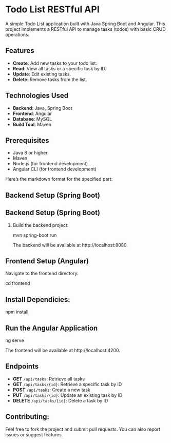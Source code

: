 # Todo List RESTful API

A simple Todo List application built with Java Spring Boot and Angular. This project implements a RESTful API to manage tasks (todos) with basic CRUD operations.

## Features

- **Create**: Add new tasks to your todo list.
- **Read**: View all tasks or a specific task by ID.
- **Update**: Edit existing tasks.
- **Delete**: Remove tasks from the list.

## Technologies Used

- **Backend**: Java, Spring Boot
- **Frontend**: Angular
- **Database**: MySQL 
- **Build Tool**: Maven

## Prerequisites

- Java 8 or higher
- Maven
- Node.js (for frontend development)
- Angular CLI (for frontend development)

Here’s the markdown format for the specified part:

## Backend Setup (Spring Boot)

## Backend Setup (Spring Boot)

1. Build the backend project:

    mvn spring-boot:run

   The backend will be available at http://localhost:8080.

## Frontend Setup (Angular)
Navigate to the frontend directory:


cd frontend

## Install Dependicies:

npm install

## Run the Angular Application

ng serve

The frontend will be available at http://localhost:4200.

## Endpoints

- **GET** `/api/tasks`: Retrieve all tasks
- **GET** `/api/tasks/{id}`: Retrieve a specific task by ID
- **POST** `/api/tasks`: Create a new task
- **PUT** `/api/tasks/{id}`: Update an existing task by ID
- **DELETE** `/api/tasks/{id}`: Delete a task by ID


## Contributing:
Feel free to fork the project and submit pull requests. You can also report issues or suggest features.



